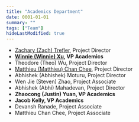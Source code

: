 ```yaml
---
title: "Academics Department"
date: 0001-01-01
summary: ""
tags: ["Team"]
hideLastModified: true
---
```


- [Zachary (Zach) Trefler](https://www.facebook.com/zach.trefler/), Project Director
- **[Winnie (Winnie) Xu](https://www.facebook.com/winnie.xu.71/), VP Academics**
- Theodore (Theo) Wu, Project Director
- [Matthieu (Matthieu) Chan Chee](https://www.facebook.com/matthieuchanchee/), Project Director
- Abhishek (Abhishek) Moturu, Project Director
- Wen Jie (Steven) Zhao, Project Associate
- Abhishek (Abhi) Mahadevan, Project Director
- **Zhaocong (Justin) Yuan, VP Academics**
- **Jacob Kelly, VP Academics**
- Devansh Ranade, Project Associate
- Matthieu Chan Chee, Project Associate

